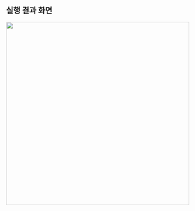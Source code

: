 ## 실행 결과 화면
<img src="https://github.com/22000489/WordMasterProject/blob/main/screenshots/설치한%20IDE의%20이름과%20실행화면%20캡쳐본.png?raw=true" width="500">
